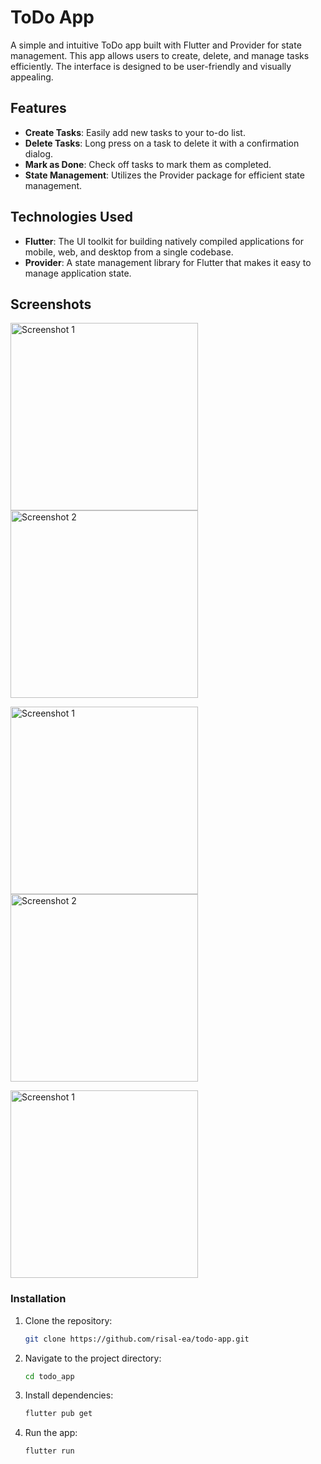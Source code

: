 # ToDo App

A simple and intuitive ToDo app built with Flutter and Provider for state management. This app allows users to create, delete, and manage tasks efficiently. The interface is designed to be user-friendly and visually appealing.

## Features

- **Create Tasks**: Easily add new tasks to your to-do list.
- **Delete Tasks**: Long press on a task to delete it with a confirmation dialog.
- **Mark as Done**: Check off tasks to mark them as completed.
- **State Management**: Utilizes the Provider package for efficient state management.

## Technologies Used

- **Flutter**: The UI toolkit for building natively compiled applications for mobile, web, and desktop from a single codebase.
- **Provider**: A state management library for Flutter that makes it easy to manage application state.

## Screenshots
<p float="left">
  <img src="screenshots/s1.png" alt="Screenshot 1" width="300" />
  <img src="screenshots/s2.png" alt="Screenshot 2" width="300" />
</p>

<p float="left">
  <img src="screenshots/s3.png" alt="Screenshot 1" width="300" />
  <img src="screenshots/s4.png" alt="Screenshot 2" width="300" />
</p>

<p float="left">
  <img src="screenshots/s5.png" alt="Screenshot 1" width="300" />
</p>

### Installation

1. Clone the repository:
   ```bash
   git clone https://github.com/risal-ea/todo-app.git

2. Navigate to the project directory:
    ```bash
    cd todo_app

3. Install dependencies:
    ```bash
    flutter pub get

4. Run the app:
    ```bash
    flutter run
